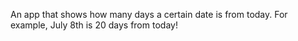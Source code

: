 An app that shows how many days a certain date is from today. For example, July 8th is 20 days from today!
